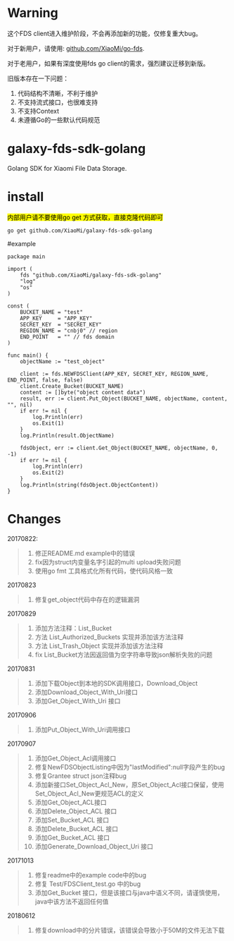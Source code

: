# Warning
这个FDS client进入维护阶段，不会再添加新的功能，仅修复重大bug。

对于新用户，请使用: [github.com/XiaoMi/go-fds](https://github.com/XiaoMi/go-fds).

对于老用户，如果有深度使用fds go client的需求，强烈建议迁移到新版。

旧版本存在一下问题：

1. 代码结构不清晰，不利于维护
2. 不支持流式接口，也很难支持
3. 不支持Context
4. 未遵循Go的一些默认代码规范

# galaxy-fds-sdk-golang

Golang SDK for Xiaomi File Data Storage.

# install

<mark>内部用户请不要使用go get 方式获取，直接克隆代码即可</mark>

```
go get github.com/XiaoMi/galaxy-fds-sdk-golang
```

#example

```
package main

import (
	fds "github.com/XiaoMi/galaxy-fds-sdk-golang"
	"log"
	"os"
)

const (
	BUCKET_NAME = "test"
	APP_KEY     = "APP_KEY"
	SECRET_KEY  = "SECRET_KEY"
	REGION_NAME = "cnbj0" // region
	END_POINT   = "" // fds domain
)

func main() {
	objectName := "test_object"

	client := fds.NEWFDSClient(APP_KEY, SECRET_KEY, REGION_NAME, END_POINT, false, false)
	client.Create_Bucket(BUCKET_NAME)
	content := []byte("object content data")
	result, err := client.Put_Object(BUCKET_NAME, objectName, content, "", nil)
	if err != nil {
		log.Println(err)
		os.Exit(1)
	}
	log.Println(result.ObjectName)

	fdsObject, err := client.Get_Object(BUCKET_NAME, objectName, 0, -1)
	if err != nil {
		log.Println(err)
		os.Exit(2)
	}
	log.Println(string(fdsObject.ObjectContent))
}

```

# Changes

20170822:
> 1. 修正README.md example中的错误
> 2. fix因为struct内变量名字引起的multi upload失败问题
> 3. 使用go fmt 工具格式化所有代码，使代码风格一致


20170823
> 1. 修复get_object代码中存在的逻辑漏洞

20170829
> 1. 添加方法注释：List_Bucket
> 2. 方法 List_Authorized_Buckets 实现并添加该方法注释
> 3. 方法 List_Trash_Object 实现并添加该方法注释
> 4. fix List_Bucket方法因返回值为空字符串导致json解析失败的问题

20170831
> 1. 添加下载Object到本地的SDK调用接口，Download_Object
> 2. 添加Download_Object_With_Uri接口
> 3. 添加Get_Object_With_Uri 接口

20170906
> 1. 添加Put_Object_With_Uri调用接口

20170907
> 1. 添加Get_Object_Acl调用接口
> 2. 修复NewFDSObjectListing中因为"lastModified":null字段产生的bug
> 3. 修复Grantee struct json注释bug
> 4. 添加新接口Set_Object_Acl_New，原Set_Object_Acl接口保留，使用Set_Object_Acl_New更规范ACL的定义
> 5. 添加Get_Object_ACL接口
> 6. 添加Delete_Object_ACL 接口
> 7. 添加Set_Bucket_ACL 接口
> 8. 添加Delete_Bucket_ACL 接口
> 9. 添加Get_Bucket_ACL 接口
> 10. 添加Generate_Download_Object_Uri 接口

20171013
> 1. 修复readme中的example code中的bug
> 2. 修复 Test/FDSClient_test.go 中的bug
> 3. 添加Get_Bucket 接口，但是该接口与java中语义不同，请谨慎使用，java中该方法不返回任何值

20180612
> 1. 修复download中的分片错误，该错误会导致小于50M的文件无法下载
